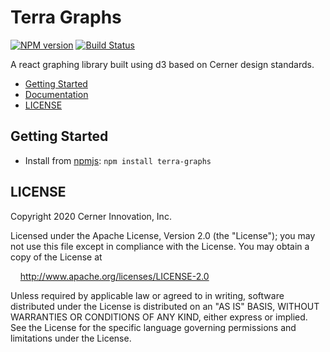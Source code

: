 # Terra Graphs

[![NPM version](https://badgen.net/npm/v/terra-graphs)](https://www.npmjs.com/package/terra-graphs)
[![Build Status](https://badgen.net/travis/cerner/terra-core)](https://travis-ci.com/cerner/terra-graphs)

A react graphing library built using d3 based on Cerner design standards.

- [Getting Started](#getting-started)
- [Documentation](https://github.com/cerner/terra-core/tree/main/packages/terra-docs/docs)
- [LICENSE](#license)

## Getting Started

- Install from [npmjs](https://www.npmjs.com): `npm install terra-graphs`

## LICENSE

Copyright 2020 Cerner Innovation, Inc.

Licensed under the Apache License, Version 2.0 (the "License"); you may not use this file except in compliance with the License. You may obtain a copy of the License at

&nbsp;&nbsp;&nbsp;&nbsp;http://www.apache.org/licenses/LICENSE-2.0

Unless required by applicable law or agreed to in writing, software distributed under the License is distributed on an "AS IS" BASIS, WITHOUT WARRANTIES OR CONDITIONS OF ANY KIND, either express or implied. See the License for the specific language governing permissions and limitations under the License.
